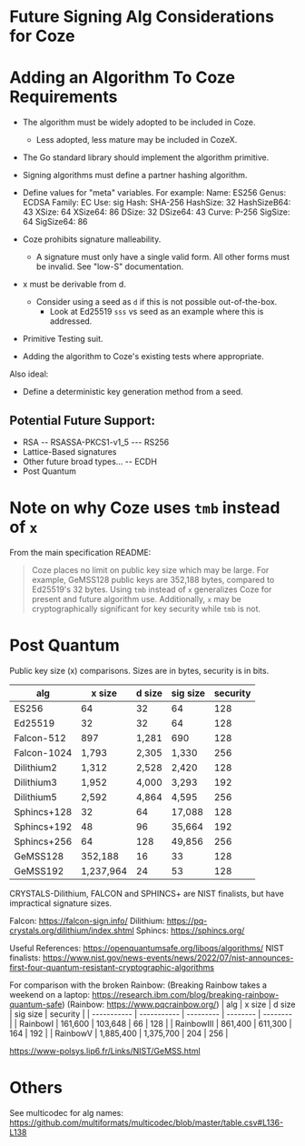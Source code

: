 # Future Signing Alg Considerations for Coze


# Adding an Algorithm To Coze Requirements
- The algorithm must be widely adopted to be included in Coze.  
  - Less adopted, less mature may be included in CozeX.  
- The Go standard library should implement the algorithm primitive.
- Signing algorithms must define a partner hashing algorithm.
- Define values for "meta" variables.  For example:
    Name: ES256
    Genus: ECDSA
    Family: EC
    Use: sig
    Hash: SHA-256
    HashSize: 32
    HashSizeB64: 43
    XSize: 64
    XSize64: 86
    DSize: 32
    DSize64: 43
    Curve: P-256
    SigSize: 64
    SigSize64: 86

- Coze prohibits signature malleability.
  - A signature must only have a single valid form.  All other forms must be
    invalid.  See "low-S" documentation.  
- x must be derivable from d.  
  - Consider using a seed as `d` if this is not possible out-of-the-box.  
	- Look at Ed25519 `sss` vs seed as an example where this is addressed.  
- Primitive Testing suit.
- Adding the algorithm to Coze's existing tests where appropriate.  

Also ideal:
- Define a deterministic key generation method from a seed.

## Potential Future Support:
 - RSA
 -- RSASSA-PKCS1-v1_5
 --- RS256
 - Lattice-Based signatures
 - Other future broad types...
 -- ECDH
 - Post Quantum

 # Note on why Coze uses `tmb` instead of `x`
	
From the main specification README:

>Coze places no limit on public key size which may be large. For example,
GeMSS128 public keys are 352,188 bytes, compared to Ed25519's 32 bytes.  Using
`tmb` instead of `x` generalizes Coze for present and future algorithm use.
Additionally, `x` may be cryptographically significant for key security while
`tmb` is not.



# Post Quantum

 Public key size (x) comparisons.  Sizes are in bytes, security is in bits.  

| alg         | x size      | d size    | sig size | security |
| ----------- | ----------- | --------- | -------- | -------- |
| ES256       | 64          | 32        | 64       | 128      |
| Ed25519     | 32          | 32        | 64       | 128      |
| Falcon-512  | 897         | 1,281     | 690      | 128      |
| Falcon-1024 | 1,793       | 2,305     | 1,330    | 256      |
| Dilithium2  | 1,312       | 2,528     | 2,420    | 128      |
| Dilithium3  | 1,952       | 4,000     | 3,293    | 192      |
| Dilithium5  | 2,592       | 4,864     | 4,595    | 256      |
| Sphincs+128 | 32          | 64        | 17,088   | 128      |
| Sphincs+192 | 48          | 96        | 35,664   | 192      |
| Sphincs+256 | 64          | 128       | 49,856   | 256      |
| GeMSS128    | 352,188     | 16        | 33       | 128      |
| GeMSS192    | 1,237,964   | 24        | 53       | 128      |

CRYSTALS-Dilithium, FALCON and SPHINCS+ are NIST finalists, but have impractical signature sizes.  

Falcon:    https://falcon-sign.info/
Dilithium: https://pq-crystals.org/dilithium/index.shtml
Sphincs:   https://sphincs.org/


Useful References:
https://openquantumsafe.org/liboqs/algorithms/
NIST finalists: https://www.nist.gov/news-events/news/2022/07/nist-announces-first-four-quantum-resistant-cryptographic-algorithms


For comparison with the broken Rainbow:
(Breaking Rainbow takes a weekend on a laptop: https://research.ibm.com/blog/breaking-rainbow-quantum-safe)
(Rainbow:   https://www.pqcrainbow.org/)
| alg         | x size      | d size    | sig size | security |
| ----------- | ----------- | --------- | -------- | -------- |
| RainbowI    | 161,600     | 103,648   | 66       | 128      |
| RainbowIII  | 861,400     | 611,300   | 164      | 192      |
| RainbowV    | 1,885,400   | 1,375,700 | 204      | 256      |


https://www-polsys.lip6.fr/Links/NIST/GeMSS.html



# Others

See multicodec for alg names:
https://github.com/multiformats/multicodec/blob/master/table.csv#L136-L138